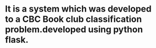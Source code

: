 # It is a system which was developed to a CBC Book club classification problem.developed using python flask.
